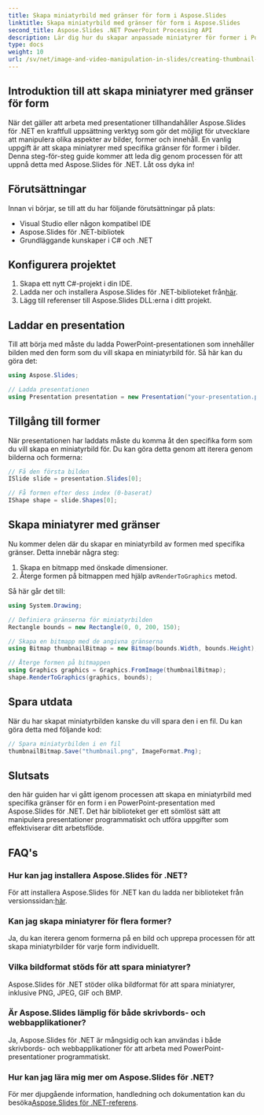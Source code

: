 ```yaml
---
title: Skapa miniatyrbild med gränser för form i Aspose.Slides
linktitle: Skapa miniatyrbild med gränser för form i Aspose.Slides
second_title: Aspose.Slides .NET PowerPoint Processing API
description: Lär dig hur du skapar anpassade miniatyrer för former i PowerPoint-presentationer med Aspose.Slides för .NET. Den här steg-för-steg-guiden ger källkodsexempel och täcker inläsning av presentationer, åtkomst till former, definition av miniatyrgränser, rendering, sparande och mer.
type: docs
weight: 10
url: /sv/net/image-and-video-manipulation-in-slides/creating-thumbnail-bounds-shape/
---
```


## Introduktion till att skapa miniatyrer med gränser för form

När det gäller att arbeta med presentationer tillhandahåller Aspose.Slides för .NET en kraftfull uppsättning verktyg som gör det möjligt för utvecklare att manipulera olika aspekter av bilder, former och innehåll. En vanlig uppgift är att skapa miniatyrer med specifika gränser för former i bilder. Denna steg-för-steg guide kommer att leda dig genom processen för att uppnå detta med Aspose.Slides för .NET. Låt oss dyka in!

## Förutsättningar

Innan vi börjar, se till att du har följande förutsättningar på plats:

- Visual Studio eller någon kompatibel IDE
- Aspose.Slides för .NET-bibliotek
- Grundläggande kunskaper i C# och .NET

## Konfigurera projektet

1. Skapa ett nytt C#-projekt i din IDE.
2.  Ladda ner och installera Aspose.Slides för .NET-biblioteket från[här](https://releases.aspose.com/slides/net/).
3. Lägg till referenser till Aspose.Slides DLL:erna i ditt projekt.

## Laddar en presentation

Till att börja med måste du ladda PowerPoint-presentationen som innehåller bilden med den form som du vill skapa en miniatyrbild för. Så här kan du göra det:

```csharp
using Aspose.Slides;

// Ladda presentationen
using Presentation presentation = new Presentation("your-presentation.pptx");
```

## Tillgång till former

När presentationen har laddats måste du komma åt den specifika form som du vill skapa en miniatyrbild för. Du kan göra detta genom att iterera genom bilderna och formerna:

```csharp
// Få den första bilden
ISlide slide = presentation.Slides[0];

// Få formen efter dess index (0-baserat)
IShape shape = slide.Shapes[0];
```

## Skapa miniatyrer med gränser

Nu kommer delen där du skapar en miniatyrbild av formen med specifika gränser. Detta innebär några steg:

1. Skapa en bitmapp med önskade dimensioner.
2.  Återge formen på bitmappen med hjälp av`RenderToGraphics` metod.

Så här går det till:

```csharp
using System.Drawing;

// Definiera gränserna för miniatyrbilden
Rectangle bounds = new Rectangle(0, 0, 200, 150);

// Skapa en bitmapp med de angivna gränserna
using Bitmap thumbnailBitmap = new Bitmap(bounds.Width, bounds.Height);

// Återge formen på bitmappen
using Graphics graphics = Graphics.FromImage(thumbnailBitmap);
shape.RenderToGraphics(graphics, bounds);
```

## Spara utdata

När du har skapat miniatyrbilden kanske du vill spara den i en fil. Du kan göra detta med följande kod:

```csharp
// Spara miniatyrbilden i en fil
thumbnailBitmap.Save("thumbnail.png", ImageFormat.Png);
```

## Slutsats

den här guiden har vi gått igenom processen att skapa en miniatyrbild med specifika gränser för en form i en PowerPoint-presentation med Aspose.Slides för .NET. Det här biblioteket ger ett sömlöst sätt att manipulera presentationer programmatiskt och utföra uppgifter som effektiviserar ditt arbetsflöde.

## FAQ's

### Hur kan jag installera Aspose.Slides för .NET?

 För att installera Aspose.Slides för .NET kan du ladda ner biblioteket från versionssidan:[här](https://releases.aspose.com/slides/net/).

### Kan jag skapa miniatyrer för flera former?

Ja, du kan iterera genom formerna på en bild och upprepa processen för att skapa miniatyrbilder för varje form individuellt.

### Vilka bildformat stöds för att spara miniatyrer?

Aspose.Slides för .NET stöder olika bildformat för att spara miniatyrer, inklusive PNG, JPEG, GIF och BMP.

### Är Aspose.Slides lämplig för både skrivbords- och webbapplikationer?

Ja, Aspose.Slides för .NET är mångsidig och kan användas i både skrivbords- och webbapplikationer för att arbeta med PowerPoint-presentationer programmatiskt.

### Hur kan jag lära mig mer om Aspose.Slides för .NET?

 För mer djupgående information, handledning och dokumentation kan du besöka[Aspose.Slides för .NET-referens](https://reference.aspose.com/slides/net/).